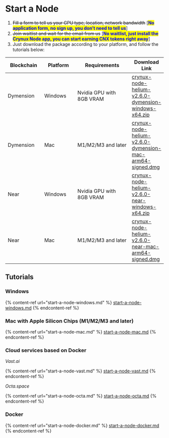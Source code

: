 # Start a Node

1. ~~Fill a form to tell us your GPU type, location, network bandwidth~~ \[<mark style="color:blue;">**No application form, no sign up, you don’t need to tell us**</mark>]
2. ~~Join waitlist and wait for the email from us~~ \[<mark style="color:blue;">**No waitlist, just install the Crynux Node app, you can start earning CNX tokens right away**</mark>]
3. Just download the package according to your platform, and follow the tutorials below:

<table>
    <thead>
        <tr>
            <th width="131">Blockchain</th>
            <th width="131">Platform</th>
            <th width="261">Requirements</th>
            <th data-type="content-ref">Download Link</th>
        </tr>
    </thead>
    <tbody>
        <tr>
            <td>Dymension</td>
            <td>Windows</td>
            <td>Nvidia GPU with 8GB VRAM</td>
            <td><a href="https://drive.google.com/uc?id=1PRV5Kw80LumVbU5CK0vrNJFBMgdxZfgW&export=download">crynux-node-helium-v2.6.0-dymension-windows-x64.zip</a></td>
        </tr>
        <tr>
            <td>Dymension</td>
            <td>Mac</td>
            <td>M1/M2/M3 and later</td>
            <td><a href="https://github.com/crynux-network/crynux-node/releases/download/v2.7.0/crynux-node-helium-v2.6.0-dymension-mac-arm64-unsigned.dmg">crynux-node-helium-v2.6.0-dymension-mac-arm64-signed.dmg</a></td>
        </tr>
        <tr>
            <td>Near</td>
            <td>Windows</td>
            <td>Nvidia GPU with 8GB VRAM</td>
            <td><a href="https://drive.google.com/uc?id=10DI53z8yj6cDctHCgAUk_RNPm9dePH8A&export=download">crynux-node-helium-v2.6.0-near-windows-x64.zip</a></td>
        </tr>
        <tr>
            <td>Near</td>
            <td>Mac</td>
            <td>M1/M2/M3 and later</td>
            <td><a href="https://github.com/crynux-network/crynux-node/releases/download/v2.7.0/crynux-node-helium-v2.6.0-near-mac-arm64-unsigned.dmg">crynux-node-helium-v2.6.0-near-mac-arm64-signed.dmg</a></td>
        </tr>
    </tbody>
</table>

## Tutorials

### Windows

{% content-ref url="start-a-node-windows.md" %}
[start-a-node-windows.md](start-a-node-windows.md)
{% endcontent-ref %}

### Mac with Apple Silicon Chips (M1/M2/M3 and later)

{% content-ref url="start-a-node-mac.md" %}
[start-a-node-mac.md](start-a-node-mac.md)
{% endcontent-ref %}

### Cloud services based on Docker

*Vast.ai*

{% content-ref url="start-a-node-vast.md" %}
[start-a-node-vast.md](start-a-node-vast.md)
{% endcontent-ref %}

*Octa.space*

{% content-ref url="start-a-node-octa.md" %}
[start-a-node-octa.md](start-a-node-octa.md)
{% endcontent-ref %}

### Docker

{% content-ref url="start-a-node-docker.md" %}
[start-a-node-docker.md](start-a-node-docker.md)
{% endcontent-ref %}
